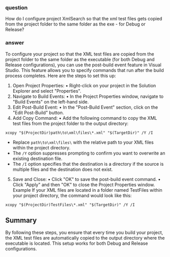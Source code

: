 ### question
How do I configure project XmlSearch so that the xml test files gets copied from the project folder to the same folder as the exe - for Debug or Release?

### answer
To configure your project so that the XML test files are copied from the project folder to the same folder as the executable (for both Debug and Release configurations), you can use the post-build event feature in Visual Studio. This feature allows you to specify commands that run after the build process completes.
Here are the steps to set this up:
1.	Open Project Properties:
•	Right-click on your project in the Solution Explorer and select "Properties".
2.	Navigate to Build Events:
•	In the Project Properties window, navigate to "Build Events" on the left-hand side.
3.	Edit Post-Build Event:
•	In the "Post-Build Event" section, click on the "Edit Post-Build" button.
4.	Add Copy Command:
•	Add the following command to copy the XML test files from the project folder to the output directory:
```batch
xcopy "$(ProjectDir)path\to\xml\files\*.xml" "$(TargetDir)" /Y /I
```    

 - Replace `path\to\xml\files\` with the relative path to your XML files within the project directory.
 - The `/Y` option suppresses prompting to confirm you want to overwrite an existing destination file.
 - The `/I` option specifies that the destination is a directory if the source is multiple files and the destination does not exist.

5.	Save and Close:
•	Click "OK" to save the post-build event command.
•	Click "Apply" and then "OK" to close the Project Properties window.
Example
If your XML files are located in a folder named TestFiles within your project directory, the command would look like this:
```batch
xcopy "$(ProjectDir)TestFiles\*.xml" "$(TargetDir)" /Y /I
```

## Summary
By following these steps, you ensure that every time you build your project, the XML test files are automatically copied to the output directory where the executable is located. This setup works for both Debug and Release configurations.



